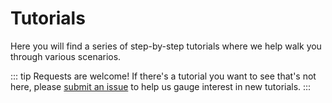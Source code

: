 # Tutorials

Here you will find a series of step-by-step tutorials where we help walk you through various scenarios.

<TutorialTable />

::: tip Requests are welcome!
If there's a tutorial you want to see that's not here, please [submit an issue](https://gitlab.com/meltano/meltano/issues/new?issue%5Bassignee_id%5D=&issue%5Bmilestone_id%5D=) to help us gauge interest in new tutorials.
:::
